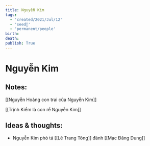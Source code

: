 ```yaml
---
title: Nguyễn Kim
tags:
  - 'created/2021/Jul/12'
  - 'seed🥜'
  - 'permanent/people'
birth: 
death: 
publish: True
---
```

# Nguyễn Kim

## Notes:

[[Nguyễn Hoàng con trai của Nguyễn Kim]]

[[Trịnh Kiểm là con rể Nguyễn Kim]]

## Ideas & thoughts:
- Nguyễn Kim phò tá [[Lê Trang Tông]] đánh [[Mạc Đăng Dung]]

